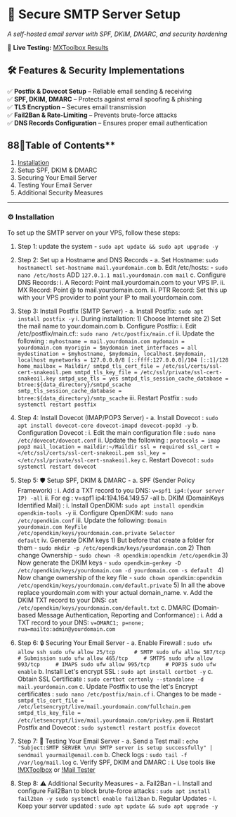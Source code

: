 # 📧 Secure SMTP Server Setup  
*A self-hosted email server with SPF, DKIM, DMARC, and security hardening*  

🚀 **Live Testing:** [MXToolbox Results](https://mxtoolbox.com/SuperTool.aspx) 

## 🛠️ Features & Security Implementations  
✅ **Postfix & Dovecot Setup** – Reliable email sending & receiving  
✅ **SPF, DKIM, DMARC** – Protects against email spoofing & phishing  
✅ **TLS Encryption** – Secures email transmission  
✅ **Fail2Ban & Rate-Limiting** – Prevents brute-force attacks  
✅ **DNS Records Configuration** – Ensures proper email authentication  


## 88📑Table of Contents**
1. [Installation](#Installation)
2. Setup SPF, DKIM & DMARC
3. Securing Your Email Server
4. Testing Your Email Server
5. Additional Security Measures
---

### **⚙️ Installation**  
To set up the SMTP server on your VPS, follow these steps:
1. Step 1:   update the system -
	```sudo apt update && sudo apt upgrade -y```
		
2. Step 2:   Set up a Hostname and DNS Records -
   	a. Set Hostname:
   	```sudo hostnamectl set-hostname mail.yourdomain.com```
	b. Edit /etc/hosts: - 
   	```sudo nano /etc/hosts```
   	ADD
   	```127.0.1.1 mail.yourdomain.com mail```
	c. Configure DNS Records:
		i. A Record: Point mail.yourdomain.com to your VPS IP.
		ii. MX Record: Point @ to mail.yourdomain.com.
		iii. PTR Record: Set this up with your VPS provider to point your IP to mail.yourdomain.com.

4. Step 3:   Install Postfix (SMTP Server) -
	a. Install Postfix:
   	```sudo apt install postfix -y```
   		i. During installation:
			1) Choose Internet site
			2) Set the mail name to your.domain.com
	b. Configure Postfix:
		i. Edit /etc/postfix/main.cf::
		```sudo nano /etc/postfix/main.cf```
		ii. Update the following :
		     ```myhostname = mail.yourdomain.com
			mydomain = yourdomain.com
			myorigin = $mydomain
			inet_interfaces = all
			mydestination = $myhostname, $mydomain, localhost.$mydomain, localhost
			mynetworks = 127.0.0.0/8 [::ffff:127.0.0.0]/104 [::1]/128
			home_mailbox = Maildir/
			smtpd_tls_cert_file = /etc/ssl/certs/ssl-cert-snakeoil.pem
			smtpd_tls_key_file = /etc/ssl/private/ssl-cert-snakeoil.key
			smtpd_use_tls = yes
			smtpd_tls_session_cache_database = btree:${data_directory}/smtpd_scache
			smtp_tls_session_cache_database = btree:${data_directory}/smtp_scache```
		iii. Restart Postfix :
		```sudo systemctl restart postfix```
				
6. Step 4:   Install Dovecot (IMAP/POP3 Server) - 
		a. Install Dovecot : 
		```sudo apt install dovecot-core dovecot-imapd dovecot-pop3d -y```
		b. Configuration Dovecot :
			i. Edit the main configuration file :
			```sudo nano /etc/dovecot/dovecot.conf```
			ii. Update the following :
				```protocols = imap pop3
				mail_location = maildir:~/Maildir
				ssl = required
				ssl_cert = </etc/ssl/certs/ssl-cert-snakeoil.pem
				ssl_key = </etc/ssl/private/ssl-cert-snakeoil.key```
		c. Restart Dovecot :
		```sudo systemctl restart dovecot```
			
7. Step 5:   🛡️ Setup SPF, DKIM & DMARC -
		a. SPF (Sender Policy Framework) :
			i. Add a TXT record to you DNS:
			```v=spf1 ip4:(your server IP) -all```
			ii. For eg :   v=spf1 ip4:194.164.149.57 -all
		b. DKIM (DomainKeys Identified Mail) :
			i. Install OpenDKIM:
			```sudo apt install opendkim opendkim-tools -y```
			ii. Configure OpenDKIM:
			```sudo nano /etc/opendkim.conf```
			iii. Update the following:
				```Domain                 yourdomain.com
				KeyFile                  /etc/opendkim/keys/yourdomain.com.private
				Selector                default```
			iv. Generate DKIM keys
				1) But before that create a folder for them -
				```sudo mkdir -p /etc/opendkim/keys/yourdomain.com```
				2) Then change Ownership -
				```sudo chown -R opendkim:opendkim /etc/opendkim```
				3) Now generate the DKIM keys -
				```sudo opendkim-genkey -D /etc/opendkim/keys/yourdomain.com -d yourdomain.com -s default ```
				4) Now change ownership of the key file -
				```sudo chown opendkim:opendkim /etc/opendkim/keys/yourdomain.com/default.private```
				5) In all the above replace yourdomain.com with your actual domain_name.
			v. Add the DKIM TXT record to your DNS:
			```cat /etc/opendkim/keys/yourdomain.com/default.txt```
		c. DMARC (Domain-based Message Authentication, Reporting and Conformance) :
			i. Add a TXT record to your DNS:
			```v=DMARC1; p=none; rua=mailto:admin@yourdomain.com```
				
8. Step 6:   🔒 Securing Your Email Server -
		a. Enable Firewall :
			```sudo ufw allow ssh
			sudo ufw allow 25/tcp      # SMTP
			sudo ufw allow 587/tcp     # Submission
			sudo ufw allow 465/tcp     # SMTPS
			sudo ufw allow 993/tcp     # IMAPS
			sudo ufw allow 995/tcp     # POP3S
			sudo ufw enable```
		b. Install Let's encrypt SSL :
		```sudo apt install certbot -y```
		c. Obtain SSL Certificate :
		```sudo certbot certonly --standalone -d mail.yourdomain.com```
		c. Update Postfix to use the let's Encrypt certificates :
		```sudo nano /etc/postfix/main.cf```
			i. Changes to be made -
				```smtpd_tls_cert_file = /etc/letsencrypt/live/mail.yourdomain.com/fullchain.pem
				smtpd_tls_key_file = /etc/letsencrypt/live/mail.yourdomain.com/privkey.pem```
			ii. Restart Postfix and Dovecot :
			```sudo systemctl restart postfix dovecot```
				
10. Step 7:  🚀 Testing Your Email Server -
		a. Send a Test mail :
		```echo "Subject:SMTP SERVER \n\n SMTP server is setup successfully" | sendmail yourmail@email.com```
		b. Check logs :
		```sudo tail -f /var/log/mail.log```
		c. Verify SPF, DKIM and DMARC :
			i. Use tools like [!MXToolbox](https://mxtoolbox.com/SuperTool.aspx) or [!Mail Tester](https://www.mail-tester.com/)
			
11. Step 8:   ⚠️ Additional Security Measures -
		a. Fail2Ban -
			i. Install and configure Fail2Ban to block brute-force attacks :
				```sudo apt install fail2ban -y
				sudo systemctl enable fail2ban```
		b. Regular Updates -
			i. Keep your server updated :
				```sudo apt update && sudo apt upgrade -y```
